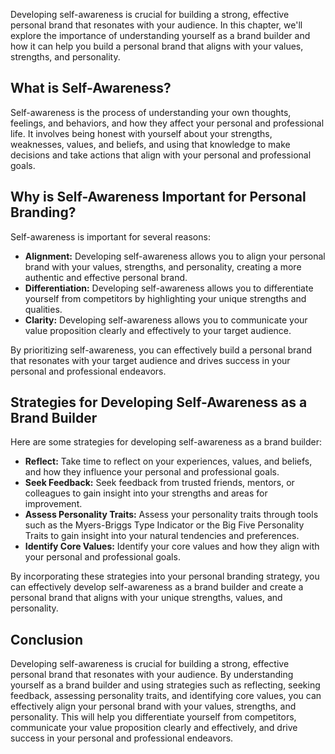 
Developing self-awareness is crucial for building a strong, effective personal brand that resonates with your audience. In this chapter, we'll explore the importance of understanding yourself as a brand builder and how it can help you build a personal brand that aligns with your values, strengths, and personality.

What is Self-Awareness?
-----------------------

Self-awareness is the process of understanding your own thoughts, feelings, and behaviors, and how they affect your personal and professional life. It involves being honest with yourself about your strengths, weaknesses, values, and beliefs, and using that knowledge to make decisions and take actions that align with your personal and professional goals.

Why is Self-Awareness Important for Personal Branding?
------------------------------------------------------

Self-awareness is important for several reasons:

* **Alignment:** Developing self-awareness allows you to align your personal brand with your values, strengths, and personality, creating a more authentic and effective personal brand.
* **Differentiation:** Developing self-awareness allows you to differentiate yourself from competitors by highlighting your unique strengths and qualities.
* **Clarity:** Developing self-awareness allows you to communicate your value proposition clearly and effectively to your target audience.

By prioritizing self-awareness, you can effectively build a personal brand that resonates with your target audience and drives success in your personal and professional endeavors.

Strategies for Developing Self-Awareness as a Brand Builder
-----------------------------------------------------------

Here are some strategies for developing self-awareness as a brand builder:

* **Reflect:** Take time to reflect on your experiences, values, and beliefs, and how they influence your personal and professional goals.
* **Seek Feedback:** Seek feedback from trusted friends, mentors, or colleagues to gain insight into your strengths and areas for improvement.
* **Assess Personality Traits:** Assess your personality traits through tools such as the Myers-Briggs Type Indicator or the Big Five Personality Traits to gain insight into your natural tendencies and preferences.
* **Identify Core Values:** Identify your core values and how they align with your personal and professional goals.

By incorporating these strategies into your personal branding strategy, you can effectively develop self-awareness as a brand builder and create a personal brand that aligns with your unique strengths, values, and personality.

Conclusion
----------

Developing self-awareness is crucial for building a strong, effective personal brand that resonates with your audience. By understanding yourself as a brand builder and using strategies such as reflecting, seeking feedback, assessing personality traits, and identifying core values, you can effectively align your personal brand with your values, strengths, and personality. This will help you differentiate yourself from competitors, communicate your value proposition clearly and effectively, and drive success in your personal and professional endeavors.

